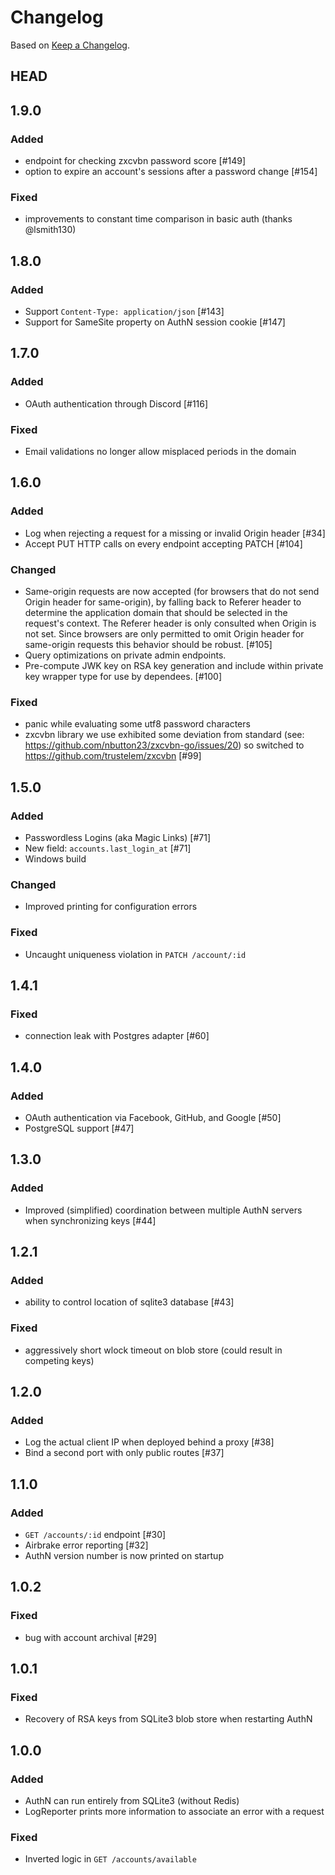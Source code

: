 # Changelog

Based on [Keep a Changelog](https://keepachangelog.com/en/1.0.0/).

## HEAD

## 1.9.0

### Added

* endpoint for checking zxcvbn password score [#149]
* option to expire an account's sessions after a password change [#154]

### Fixed

* improvements to constant time comparison in basic auth (thanks @lsmith130)

## 1.8.0

### Added

* Support `Content-Type: application/json` [#143]
* Support for SameSite property on AuthN session cookie [#147]

## 1.7.0

### Added

* OAuth authentication through Discord [#116]

### Fixed

* Email validations no longer allow misplaced periods in the domain

## 1.6.0

### Added

* Log when rejecting a request for a missing or invalid Origin header [#34]
* Accept PUT HTTP calls on every endpoint accepting PATCH [#104]

### Changed

* Same-origin requests are now accepted (for browsers that do not send Origin header for same-origin), by falling back to Referer header to determine the application domain that should be selected in the request's context. The Referer header is only consulted when Origin is not set. Since browsers are only permitted to omit Origin header for same-origin requests this behavior should be robust. [#105]
* Query optimizations on private admin endpoints.
* Pre-compute JWK key on RSA key generation and include within private key wrapper type for use by dependees. [#100]

### Fixed

* panic while evaluating some utf8 password characters
* zxcvbn library we use exhibited some deviation from standard (see: https://github.com/nbutton23/zxcvbn-go/issues/20) so switched to https://github.com/trustelem/zxcvbn [#99]

## 1.5.0

### Added

* Passwordless Logins (aka Magic Links) [#71]
* New field: `accounts.last_login_at` [#71]
* Windows build

### Changed

* Improved printing for configuration errors

### Fixed

* Uncaught uniqueness violation in `PATCH /account/:id`

## 1.4.1

### Fixed

* connection leak with Postgres adapter [#60]

## 1.4.0

### Added

* OAuth authentication via Facebook, GitHub, and Google [#50]
* PostgreSQL support [#47]

## 1.3.0

### Added

* Improved (simplified) coordination between multiple AuthN servers when synchronizing keys [#44]

## 1.2.1

### Added

* ability to control location of sqlite3 database [#43]

### Fixed

* aggressively short wlock timeout on blob store (could result in competing keys)

## 1.2.0

### Added

* Log the actual client IP when deployed behind a proxy [#38]
* Bind a second port with only public routes [#37]

## 1.1.0

### Added

* `GET /accounts/:id` endpoint [#30]
* Airbrake error reporting [#32]
* AuthN version number is now printed on startup

## 1.0.2

### Fixed

* bug with account archival [#29]

## 1.0.1

### Fixed

* Recovery of RSA keys from SQLite3 blob store when restarting AuthN

## 1.0.0

### Added

* AuthN can run entirely from SQLite3 (without Redis)
* LogReporter prints more information to associate an error with a request

### Fixed

* Inverted logic in `GET /accounts/available`

